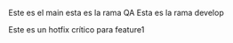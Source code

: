 Este es el main
esta es la rama QA
Esta es la rama develop











Este es un hotfix crítico para feature1